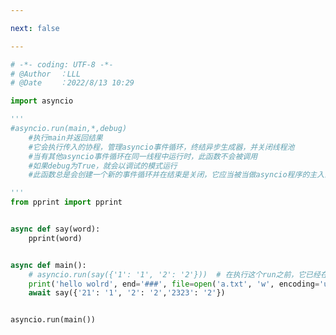 ```yaml
---

next: false

---
```




<BlogInfo id="523" title="5.运行asyncio程序" author="白日梦想猿" pv=0 read_times=0 pre_cost_time="0分35秒" category="协程" tag_list="['协程']" create_time="2022.08.13 10:29:51" update_time="2022.08.13 10:47:19" />

```python
# -*- coding: UTF-8 -*-                            
# @Author  ：LLL                         
# @Date    ：2022/8/13 10:29  

import asyncio

'''
#asyncio.run(main,*,debug)
    #执行main并返回结果
    #它会执行传入的协程，管理asyncio事件循环，终结异步生成器，并关闭线程池
    #当有其他asyncio事件循环在同一线程中运行时，此函数不会被调用
    #如果debug为True，就会以调试的模式运行
    #此函数总是会创建一个新的事件循环并在结束是关闭，它应当被当做asyncio程序的主入口点，理想情况下应当只被调用一次

'''
from pprint import pprint


async def say(word):
    pprint(word)


async def main():
    # asyncio.run(say({'1': '1', '2': '2'}))  # 在执行这个run之前，它已经在一个asyncio事件循环中了，所以会执行失败
    print('hello wolrd', end='###', file=open('a.txt', 'w', encoding='utf8'), flush=True)
    await say({'21': '1', '2': '2','2323': '2'})


asyncio.run(main())

```



<ActionBox />

